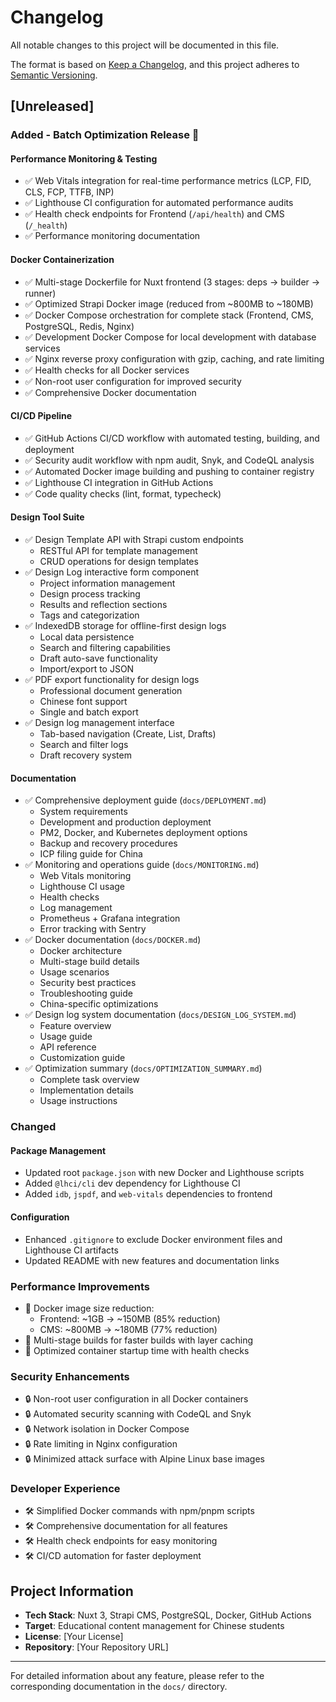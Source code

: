 # Changelog

All notable changes to this project will be documented in this file.

The format is based on [Keep a Changelog](https://keepachangelog.com/en/1.0.0/),
and this project adheres to [Semantic Versioning](https://semver.org/spec/v2.0.0.html).

## [Unreleased]

### Added - Batch Optimization Release 🚀

#### Performance Monitoring & Testing
- ✅ Web Vitals integration for real-time performance metrics (LCP, FID, CLS, FCP, TTFB, INP)
- ✅ Lighthouse CI configuration for automated performance audits
- ✅ Health check endpoints for Frontend (`/api/health`) and CMS (`/_health`)
- ✅ Performance monitoring documentation

#### Docker Containerization
- ✅ Multi-stage Dockerfile for Nuxt frontend (3 stages: deps → builder → runner)
- ✅ Optimized Strapi Docker image (reduced from ~800MB to ~180MB)
- ✅ Docker Compose orchestration for complete stack (Frontend, CMS, PostgreSQL, Redis, Nginx)
- ✅ Development Docker Compose for local development with database services
- ✅ Nginx reverse proxy configuration with gzip, caching, and rate limiting
- ✅ Health checks for all Docker services
- ✅ Non-root user configuration for improved security
- ✅ Comprehensive Docker documentation

#### CI/CD Pipeline
- ✅ GitHub Actions CI/CD workflow with automated testing, building, and deployment
- ✅ Security audit workflow with npm audit, Snyk, and CodeQL analysis
- ✅ Automated Docker image building and pushing to container registry
- ✅ Lighthouse CI integration in GitHub Actions
- ✅ Code quality checks (lint, format, typecheck)

#### Design Tool Suite
- ✅ Design Template API with Strapi custom endpoints
  - RESTful API for template management
  - CRUD operations for design templates
- ✅ Design Log interactive form component
  - Project information management
  - Design process tracking
  - Results and reflection sections
  - Tags and categorization
- ✅ IndexedDB storage for offline-first design logs
  - Local data persistence
  - Search and filtering capabilities
  - Draft auto-save functionality
  - Import/export to JSON
- ✅ PDF export functionality for design logs
  - Professional document generation
  - Chinese font support
  - Single and batch export
- ✅ Design log management interface
  - Tab-based navigation (Create, List, Drafts)
  - Search and filter logs
  - Draft recovery system

#### Documentation
- ✅ Comprehensive deployment guide (`docs/DEPLOYMENT.md`)
  - System requirements
  - Development and production deployment
  - PM2, Docker, and Kubernetes deployment options
  - Backup and recovery procedures
  - ICP filing guide for China
- ✅ Monitoring and operations guide (`docs/MONITORING.md`)
  - Web Vitals monitoring
  - Lighthouse CI usage
  - Health checks
  - Log management
  - Prometheus + Grafana integration
  - Error tracking with Sentry
- ✅ Docker documentation (`docs/DOCKER.md`)
  - Docker architecture
  - Multi-stage build details
  - Usage scenarios
  - Security best practices
  - Troubleshooting guide
  - China-specific optimizations
- ✅ Design log system documentation (`docs/DESIGN_LOG_SYSTEM.md`)
  - Feature overview
  - Usage guide
  - API reference
  - Customization guide
- ✅ Optimization summary (`docs/OPTIMIZATION_SUMMARY.md`)
  - Complete task overview
  - Implementation details
  - Usage instructions

### Changed

#### Package Management
- Updated root `package.json` with new Docker and Lighthouse scripts
- Added `@lhci/cli` dev dependency for Lighthouse CI
- Added `idb`, `jspdf`, and `web-vitals` dependencies to frontend

#### Configuration
- Enhanced `.gitignore` to exclude Docker environment files and Lighthouse CI artifacts
- Updated README with new features and documentation links

### Performance Improvements

- 🚀 Docker image size reduction:
  - Frontend: ~1GB → ~150MB (85% reduction)
  - CMS: ~800MB → ~180MB (77% reduction)
- 🚀 Multi-stage builds for faster builds with layer caching
- 🚀 Optimized container startup time with health checks

### Security Enhancements

- 🔒 Non-root user configuration in all Docker containers
- 🔒 Automated security scanning with CodeQL and Snyk
- 🔒 Network isolation in Docker Compose
- 🔒 Rate limiting in Nginx configuration
- 🔒 Minimized attack surface with Alpine Linux base images

### Developer Experience

- 🛠️ Simplified Docker commands with npm/pnpm scripts
- 🛠️ Comprehensive documentation for all features
- 🛠️ Health check endpoints for easy monitoring
- 🛠️ CI/CD automation for faster deployment

## Project Information

- **Tech Stack**: Nuxt 3, Strapi CMS, PostgreSQL, Docker, GitHub Actions
- **Target**: Educational content management for Chinese students
- **License**: [Your License]
- **Repository**: [Your Repository URL]

---

For detailed information about any feature, please refer to the corresponding documentation in the `docs/` directory.
